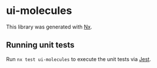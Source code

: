 # ui-molecules

This library was generated with [Nx](https://nx.dev).

## Running unit tests

Run `nx test ui-molecules` to execute the unit tests via
[Jest](https://jestjs.io).
